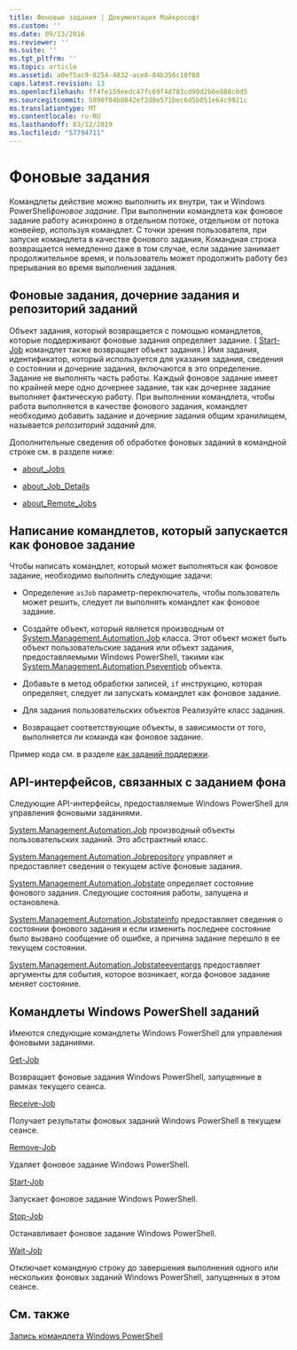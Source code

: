 ```yaml
---
title: Фоновые задания | Документация Майкрософт
ms.custom: ''
ms.date: 09/13/2016
ms.reviewer: ''
ms.suite: ''
ms.tgt_pltfrm: ''
ms.topic: article
ms.assetid: a0ef5ac9-8254-4832-ace8-84b356c10f08
caps.latest.revision: 13
ms.openlocfilehash: ff4fe159eedc47fc69f4d783cd90d2b0e888c0d5
ms.sourcegitcommit: 5990f04b8042ef2d8e571bec6d5b051e64c9921c
ms.translationtype: MT
ms.contentlocale: ru-RU
ms.lasthandoff: 03/12/2019
ms.locfileid: "57794711"
---
```

# <a name="background-jobs"></a>Фоновые задания

Командлеты действие можно выполнить их внутри, так и Windows PowerShell*фоновое задание*. При выполнении командлета как фоновое задание работу асинхронно в отдельном потоке, отдельном от потока конвейер, используя командлет. С точки зрения пользователя, при запуске командлета в качестве фонового задания, Командная строка возвращается немедленно даже в том случае, если задание занимает продолжительное время, и пользователь может продолжить работу без прерывания во время выполнения задания.

## <a name="background-jobs-child-jobs-and-the-job-repository"></a>Фоновые задания, дочерние задания и репозиторий заданий

Объект задания, который возвращается с помощью командлетов, которые поддерживают фоновые задания определяет задание. ( [Start-Job](/powershell/module/Microsoft.PowerShell.Core/Start-Job) командлет также возвращает объект задания.) Имя задания, идентификатор, который используется для указания задания, сведения о состоянии и дочерние задания, включаются в это определение. Задание не выполнять часть работы. Каждый фоновое задание имеет по крайней мере одно дочернее задание, так как дочернее задание выполняет фактическую работу. При выполнении командлета, чтобы работа выполняется в качестве фонового задания, командлет необходимо добавить задание и дочерние задания общим хранилищем, называется *репозиторий заданий для*.

Дополнительные сведения об обработке фоновых заданий в командной строке см. в разделе ниже:

- [about_Jobs](/powershell/module/microsoft.powershell.core/about/about_jobs)

- [about_Job_Details](/powershell/module/microsoft.powershell.core/about/about_job_details)

- [about_Remote_Jobs](/powershell/module/microsoft.powershell.core/about/about_remote_jobs)

## <a name="writing-a-cmdlet-that-runs-as-a-background-job"></a>Написание командлетов, который запускается как фоновое задание

Чтобы написать командлет, который может выполняться как фоновое задание, необходимо выполнить следующие задачи:

- Определение `asJob` параметр-переключатель, чтобы пользователь может решить, следует ли выполнять командлет как фоновое задание.

- Создайте объект, который является производным от [System.Management.Automation.Job](/dotnet/api/System.Management.Automation.Job) класса. Этот объект может быть объект пользовательские задания или объект задания, предоставляемыми Windows PowerShell, такими как [System.Management.Automation.Pseventjob](/dotnet/api/System.Management.Automation.PSEventJob) объекта.

- Добавьте в метод обработки записей, `if` инструкцию, которая определяет, следует ли запускать командлет как фоновое задание.

- Для задания пользовательских объектов Реализуйте класс задания.

- Возвращает соответствующие объекты, в зависимости от того, выполняется ли команда как фоновое задание.

Пример кода см. в разделе [как заданий поддержки](./how-to-support-jobs.md).

## <a name="background-job-related-apis"></a>API-интерфейсов, связанных с заданием фона

Следующие API-интерфейсы, предоставляемые Windows PowerShell для управления фоновыми заданиями.

[System.Management.Automation.Job](/dotnet/api/System.Management.Automation.Job) производный объекты пользовательских заданий. Это абстрактный класс.

[System.Management.Automation.Jobrepository](/dotnet/api/System.Management.Automation.JobRepository) управляет и предоставляет сведения о текущем active фоновые задания.

[System.Management.Automation.Jobstate](/dotnet/api/System.Management.Automation.JobState) определяет состояние фонового задания. Следующие состояния работы, запущена и остановлена.

[System.Management.Automation.Jobstateinfo](/dotnet/api/System.Management.Automation.JobStateInfo) предоставляет сведения о состоянии фонового задания и если изменить последнее состояние было вызвано сообщение об ошибке, а причина задание перешло в ее текущем состоянии.

[System.Management.Automation.Jobstateeventargs](/dotnet/api/System.Management.Automation.JobStateEventArgs) предоставляет аргументы для события, которое возникает, когда фоновое задание меняет состояние.

## <a name="windows-powershell-job-cmdlets"></a>Командлеты Windows PowerShell заданий

Имеются следующие командлеты Windows PowerShell для управления фоновыми заданиями.

[Get-Job](/powershell/module/Microsoft.PowerShell.Core/Get-Job)

Возвращает фоновые задания Windows PowerShell, запущенные в рамках текущего сеанса.

[Receive-Job](/powershell/module/Microsoft.PowerShell.Core/Receive-Job)

Получает результаты фоновых заданий Windows PowerShell в текущем сеансе.

[Remove-Job](/powershell/module/Microsoft.PowerShell.Core/Remove-Job)

Удаляет фоновое задание Windows PowerShell.

[Start-Job](/powershell/module/Microsoft.PowerShell.Core/Start-Job)

Запускает фоновое задание Windows PowerShell.

[Stop-Job](/powershell/module/Microsoft.PowerShell.Core/Stop-Job)

Останавливает фоновое задание Windows PowerShell.

[Wait-Job](/powershell/module/Microsoft.PowerShell.Core/Wait-Job)

Отключает командную строку до завершения выполнения одного или нескольких фоновых заданий Windows PowerShell, запущенных в этом сеансе.

## <a name="see-also"></a>См. также

[Запись командлета Windows PowerShell](./writing-a-windows-powershell-cmdlet.md)
